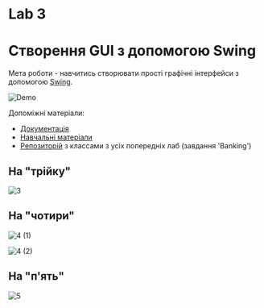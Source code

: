 # Lab 3
# Створення GUI з допомогою Swing
Мета роботи - навчитись створювати прості графічні інтерфейси з допомогою [Swing](https://uk.wikipedia.org/wiki/Swing_(Java)).

![Demo](https://github.com/ppc-ntu-khpi/GUI-Lab1-Starter/blob/master/Lab%203%20-%20SWING/GUI-Lab-3.PNG)

Допоміжні матеріали:
 - [Документація](https://docs.oracle.com/javase/7/docs/api/javax/swing/package-summary.html)
 - [Навчальні матеріали](https://docs.oracle.com/javase/tutorial/uiswing/index.html)
 - [Репозиторій](https://github.com/liketaurus/OOP-JAVA) з классами з усіх попередніх лаб (завдання 'Banking')


## На "трійку"
![3](https://github.com/user-attachments/assets/ec6ff7cc-415b-43bd-9aaf-95ce106bf81d)

## На "чотири"
![4 (1)](https://github.com/user-attachments/assets/8a7358a8-b03f-4c54-af13-69ba6eacf8fa)

![4 (2)](https://github.com/user-attachments/assets/0ff0200c-3af4-4474-b025-694283fb1be1)

## На "п'ять"
![5](https://github.com/user-attachments/assets/874eef91-699c-4470-a9ab-8a4be6d0b399)
